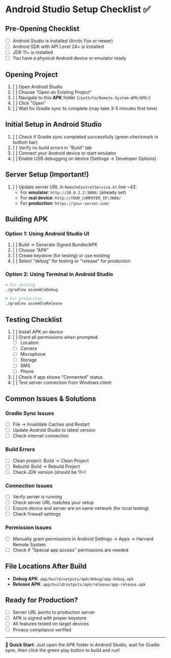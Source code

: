# Android Studio Setup Checklist ✅

## Pre-Opening Checklist
- [ ] Android Studio is installed (Arctic Fox or newer)
- [ ] Android SDK with API Level 24+ is installed
- [ ] JDK 11+ is installed
- [ ] You have a physical Android device or emulator ready

## Opening Project
1. [ ] Open Android Studio
2. [ ] Choose "Open an Existing Project"
3. [ ] Navigate to this **APK** folder (`/path/to/Remote-System-APK/APK/`)
4. [ ] Click "Open"
5. [ ] Wait for Gradle sync to complete (may take 3-5 minutes first time)

## Initial Setup in Android Studio
1. [ ] Check if Gradle sync completed successfully (green checkmark in bottom bar)
2. [ ] Verify no build errors in "Build" tab
3. [ ] Connect your Android device or start emulator
4. [ ] Enable USB debugging on device (Settings → Developer Options)

## Server Setup (Important!)
1. [ ] Update server URL in `RemoteControlService.kt` line ~42:
   - For **emulator**: `http://10.0.2.2:3000/` (already set)
   - For **real device**: `http://YOUR_COMPUTER_IP:3000/`
   - For **production**: `https://your-server.com/`

## Building APK
### Option 1: Using Android Studio UI
1. [ ] Build → Generate Signed Bundle/APK
2. [ ] Choose "APK"
3. [ ] Create keystore (for testing) or use existing
4. [ ] Select "debug" for testing or "release" for production

### Option 2: Using Terminal in Android Studio
```bash
# For testing
./gradlew assembleDebug

# For production
./gradlew assembleRelease
```

## Testing Checklist
1. [ ] Install APK on device
2. [ ] Grant all permissions when prompted:
   - [ ] Location
   - [ ] Camera
   - [ ] Microphone
   - [ ] Storage
   - [ ] SMS
   - [ ] Phone
3. [ ] Check if app shows "Connected" status
4. [ ] Test server connection from Windows client

## Common Issues & Solutions

### Gradle Sync Issues
- [ ] File → Invalidate Caches and Restart
- [ ] Update Android Studio to latest version
- [ ] Check internet connection

### Build Errors
- [ ] Clean project: Build → Clean Project
- [ ] Rebuild: Build → Rebuild Project
- [ ] Check JDK version (should be 11+)

### Connection Issues
- [ ] Verify server is running
- [ ] Check server URL matches your setup
- [ ] Ensure device and server are on same network (for local testing)
- [ ] Check firewall settings

### Permission Issues
- [ ] Manually grant permissions in Android Settings → Apps → Harvard Remote System
- [ ] Check if "Special app access" permissions are needed

## File Locations After Build
- **Debug APK**: `app/build/outputs/apk/debug/app-debug.apk`
- **Release APK**: `app/build/outputs/apk/release/app-release.apk`

## Ready for Production?
- [ ] Server URL points to production server
- [ ] APK is signed with proper keystore
- [ ] All features tested on target devices
- [ ] Privacy compliance verified

---
**🎯 Quick Start**: Just open the APK folder in Android Studio, wait for Gradle sync, then click the green play button to build and run!
